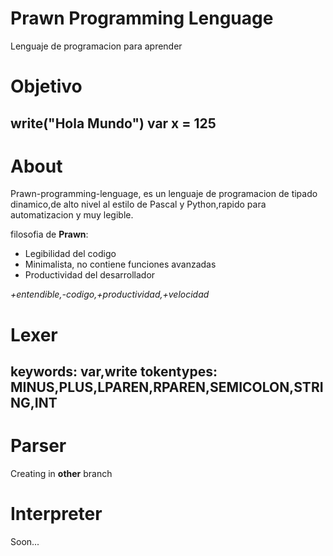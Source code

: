 # Prawn Programming Lenguage
 Lenguaje de programacion para aprender


# Objetivo
write("Hola Mundo")
var x = 125
--

# About

Prawn-programming-lenguage, es un lenguaje de programacion de tipado dinamico,de alto nivel al estilo de Pascal y Python,rapido para automatizacion y muy legible.


filosofia de **Prawn**:
- Legibilidad del codigo
- Minimalista, no contiene funciones avanzadas
- Productividad del desarrollador

*+entendible,-codigo,+productividad,+velocidad*



# Lexer 
keywords: var,write
tokentypes: MINUS,PLUS,LPAREN,RPAREN,SEMICOLON,STRING,INT
--

# Parser

Creating in **other** branch

# Interpreter

Soon...
